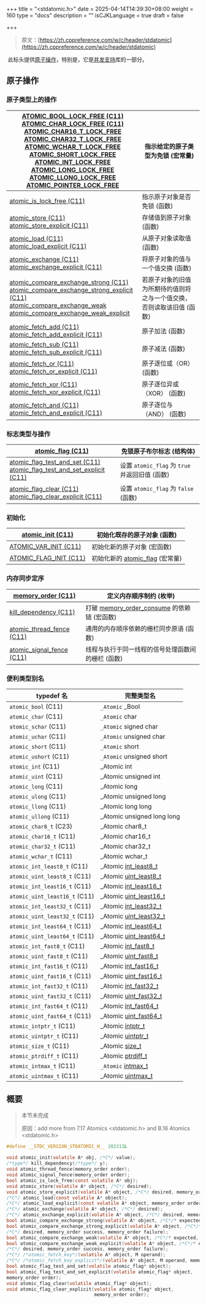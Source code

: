+++
title = "<stdatomic.h>"
date = 2025-04-14T14:39:30+08:00
weight = 160
type = "docs"
description = ""
isCJKLanguage = true
draft = false

+++

> 原文：[https://zh.cppreference.com/w/c/header/stdatomic](https://zh.cppreference.com/w/c/header/stdatomic)

​	此标头提供[原子操作](https://zh.cppreference.com/w/c/thread#.E5.8E.9F.E5.AD.90.E6.93.8D.E4.BD.9C)，特别是，它是[并发支持](https://zh.cppreference.com/w/c/thread)库的一部分。

## 原子操作

### 原子类型上的操作

| [ATOMIC_BOOL_LOCK_FREE (C11)<br />ATOMIC_CHAR_LOCK_FREE (C11)<br />ATOMIC_CHAR16_T_LOCK_FREE<br />ATOMIC_CHAR32_T_LOCK_FREE<br />ATOMIC_WCHAR_T_LOCK_FREE<br />ATOMIC_SHORT_LOCK_FREE<br />ATOMIC_INT_LOCK_FREE<br />ATOMIC_LONG_LOCK_FREE<br />ATOMIC_LLONG_LOCK_FREE<br />ATOMIC_POINTER_LOCK_FREE<br />](https://zh.cppreference.com/w/c/atomic/ATOMIC_LOCK_FREE_consts) | 指示给定的原子类型为免锁 (宏常量)                            |
| ------------------------------------------------------------ | ------------------------------------------------------------ |
| [atomic_is_lock_free (C11)<br />](https://zh.cppreference.com/w/c/atomic/atomic_is_lock_free) | 指示原子对象是否免锁 (函数)                                  |
| [atomic_store (C11)<br />atomic_store_explicit (C11)<br />](https://zh.cppreference.com/w/c/atomic/atomic_store) | 存储值到原子对象 (函数)                                      |
| [atomic_load (C11)<br />atomic_load_explicit (C11)<br />](https://zh.cppreference.com/w/c/atomic/atomic_load) | 从原子对象读取值 (函数)                                      |
| [atomic_exchange (C11)<br />atomic_exchange_explicit (C11)<br />](https://zh.cppreference.com/w/c/atomic/atomic_exchange) | 将原子对象的值与一个值交换 (函数)                            |
| [atomic_compare_exchange_strong (C11)<br />atomic_compare_exchange_strong_explicit (C11)<br />atomic_compare_exchange_weak<br />atomic_compare_exchange_weak_explicit<br />](https://zh.cppreference.com/w/c/atomic/atomic_compare_exchange) | 若原子对象的旧值为所期待的值则将之与一个值交换，否则读取该旧值 (函数) |
| [atomic_fetch_add (C11)<br />atomic_fetch_add_explicit (C11)<br />](https://zh.cppreference.com/w/c/atomic/atomic_fetch_add) | 原子加法 (函数)                                              |
| [atomic_fetch_sub (C11)<br />atomic_fetch_sub_explicit (C11)<br />](https://zh.cppreference.com/w/c/atomic/atomic_fetch_sub) | 原子减法 (函数)                                              |
| [atomic_fetch_or (C11)<br />atomic_fetch_or_explicit (C11)<br />](https://zh.cppreference.com/w/c/atomic/atomic_fetch_or) | 原子逐位或（OR） (函数)                                      |
| [atomic_fetch_xor (C11)<br />atomic_fetch_xor_explicit (C11)<br />](https://zh.cppreference.com/w/c/atomic/atomic_fetch_xor) | 原子逐位异或（XOR） (函数)                                   |
| [atomic_fetch_and (C11)<br />atomic_fetch_and_explicit (C11)<br />](https://zh.cppreference.com/w/c/atomic/atomic_fetch_and) | 原子逐位与（AND） (函数)                                     |

### 标志类型与操作

| [atomic_flag (C11)<br />](https://zh.cppreference.com/w/c/atomic/atomic_flag) | 免锁原子布尔标志 (结构体)                      |
| ------------------------------------------------------------ | ---------------------------------------------- |
| [atomic_flag_test_and_set (C11)<br />atomic_flag_test_and_set_explicit (C11)<br />](https://zh.cppreference.com/w/c/atomic/atomic_flag_test_and_set) | 设置 `atomic_flag` 为 `true` 并返回旧值 (函数) |
| [atomic_flag_clear (C11)<br />atomic_flag_clear_explicit (C11)<br />](https://zh.cppreference.com/w/c/atomic/atomic_flag_clear) | 设置 `atomic_flag` 为 `false` (函数)           |

### 初始化

| [atomic_init (C11)<br />](https://zh.cppreference.com/w/c/atomic/atomic_init) | 初始化既存的原子对象 (函数)                                  |
| ------------------------------------------------------------ | ------------------------------------------------------------ |
| [ATOMIC_VAR_INIT (C11)<br />](https://zh.cppreference.com/w/c/atomic/ATOMIC_VAR_INIT) | 初始化新的原子对象 (宏函数)                                  |
| [ATOMIC_FLAG_INIT (C11)<br />](https://zh.cppreference.com/w/c/atomic/ATOMIC_FLAG_INIT) | 初始化新的 [atomic_flag](http://zh.cppreference.com/w/c/atomic/atomic_flag) (宏常量) |

### 内存同步定序

| [memory_order (C11)<br />](https://zh.cppreference.com/w/c/atomic/memory_order) | 定义内存顺序制约 (枚举)                                      |
| ------------------------------------------------------------ | ------------------------------------------------------------ |
| [kill_dependency (C11)<br />](https://zh.cppreference.com/w/c/atomic/kill_dependency) | 打破 [memory_order_consume](http://zh.cppreference.com/w/c/atomic/memory_order) 的依赖链 (宏函数) |
| [atomic_thread_fence (C11)<br />](https://zh.cppreference.com/w/c/atomic/atomic_thread_fence) | 通用的内存顺序依赖的栅栏同步原语 (函数)                      |
| [atomic_signal_fence (C11)<br />](https://zh.cppreference.com/w/c/atomic/atomic_signal_fence) | 线程与执行于同一线程的信号处理函数间的栅栏 (函数)            |



### 便利类型别名

| typedef 名                    | 完整类型名                                                   |
| ----------------------------- | ------------------------------------------------------------ |
| `atomic_bool` (C11)           | `_Atomic` _Bool                                              |
| `atomic_char` (C11)           | `_Atomic` char                                               |
| `atomic_schar` (C11)          | `_Atomic` signed char                                        |
| `atomic_uchar` (C11)          | `_Atomic` unsigned char                                      |
| `atomic_short` (C11)          | `_Atomic` short                                              |
| `atomic_ushort` (C11)         | `_Atomic` unsigned short                                     |
| `atomic_int` (C11)            | _Atomic int                                                  |
| `atomic_uint` (C11)           | _Atomic unsigned int                                         |
| `atomic_long` (C11)           | _Atomic long                                                 |
| `atomic_ulong` (C11)          | _Atomic unsigned long                                        |
| `atomic_llong` (C11)          | _Atomic long long                                            |
| `atomic_ullong` (C11)         | _Atomic unsigned long long                                   |
| `atomic_char8_t` (C23)        | _Atomic char8_t                                              |
| `atomic_char16_t` (C11)       | _Atomic char16_t                                             |
| `atomic_char32_t` (C11)       | _Atomic char32_t                                             |
| `atomic_wchar_t` (C11)        | _Atomic wchar_t                                              |
| `atomic_int_least8_t` (C11)   | _Atomic [int_least8_t](http://zh.cppreference.com/w/c/types/integer) |
| `atomic_uint_least8_t` (C11)  | _Atomic [uint_least8_t](http://zh.cppreference.com/w/c/types/integer) |
| `atomic_int_least16_t` (C11)  | _Atomic [int_least16_t](http://zh.cppreference.com/w/c/types/integer) |
| `atomic_uint_least16_t` (C11) | _Atomic [uint_least16_t](http://zh.cppreference.com/w/c/types/integer) |
| `atomic_int_least32_t` (C11)  | _Atomic [int_least32_t](http://zh.cppreference.com/w/c/types/integer) |
| `atomic_uint_least32_t` (C11) | _Atomic [uint_least32_t](http://zh.cppreference.com/w/c/types/integer) |
| `atomic_int_least64_t` (C11)  | _Atomic [int_least64_t](http://zh.cppreference.com/w/c/types/integer) |
| `atomic_uint_least64_t` (C11) | _Atomic [uint_least64_t](http://zh.cppreference.com/w/c/types/integer) |
| `atomic_int_fast8_t` (C11)    | _Atomic [int_fast8_t](http://zh.cppreference.com/w/c/types/integer) |
| `atomic_uint_fast8_t` (C11)   | _Atomic [uint_fast8_t](http://zh.cppreference.com/w/c/types/integer) |
| `atomic_int_fast16_t` (C11)   | _Atomic [int_fast16_t](http://zh.cppreference.com/w/c/types/integer) |
| `atomic_uint_fast16_t` (C11)  | _Atomic [uint_fast16_t](http://zh.cppreference.com/w/c/types/integer) |
| `atomic_int_fast32_t` (C11)   | _Atomic [int_fast32_t](http://zh.cppreference.com/w/c/types/integer) |
| `atomic_uint_fast32_t` (C11)  | _Atomic [uint_fast32_t](http://zh.cppreference.com/w/c/types/integer) |
| `atomic_int_fast64_t` (C11)   | _Atomic [int_fast64_t](http://zh.cppreference.com/w/c/types/integer) |
| `atomic_uint_fast64_t` (C11)  | _Atomic [uint_fast64_t](http://zh.cppreference.com/w/c/types/integer) |
| `atomic_intptr_t` (C11)       | _Atomic [intptr_t](http://zh.cppreference.com/w/c/types/integer) |
| `atomic_uintptr_t` (C11)      | _Atomic [uintptr_t](http://zh.cppreference.com/w/c/types/integer) |
| `atomic_size_t` (C11)         | _Atomic [size_t](http://zh.cppreference.com/w/c/types/size_t) |
| `atomic_ptrdiff_t` (C11)      | _Atomic [ptrdiff_t](http://zh.cppreference.com/w/c/types/ptrdiff_t) |
| `atomic_intmax_t` (C11)       | `_Atomic` [intmax_t](http://zh.cppreference.com/w/c/types/integer) |
| `atomic_uintmax_t` (C11)      | _Atomic [uintmax_t](http://zh.cppreference.com/w/c/types/integer) |

## 概要

> 本节未完成 
>
> 原因：add more from 7.17 Atomics <stdatomic.h> and B.16 Atomics <stdatomic.h>

```c
#define __STDC_VERSION_STDATOMIC_H__ 202311L
 
void atomic_init(volatile A* obj, /*C*/ value);
/*type*/ kill_dependency(/*type*/ y);
void atomic_thread_fence(memory_order order);
void atomic_signal_fence(memory_order order);
bool atomic_is_lock_free(const volatile A* obj);
void atomic_store(volatile A* object, /*C*/ desired);
void atomic_store_explicit(volatile A* object, /*C*/ desired, memory_order order);
/*C*/ atomic_load(const volatile A* object);
/*C*/ atomic_load_explicit(const volatile A* object, memory_order order);
/*C*/ atomic_exchange(volatile A* object, /*C*/ desired);
/*C*/ atomic_exchange_explicit(volatile A* object, /*C*/ desired, memory_order order);
bool atomic_compare_exchange_strong(volatile A* object, /*C*/* expected, /*C*/ desired);
bool atomic_compare_exchange_strong_explicit(volatile A* object, /*C*/* expected,
/*C*/ desired, memory_order success, memory_order failure);
bool atomic_compare_exchange_weak(volatile A* object, /*C*/* expected, /*C*/ desired);
bool atomic_compare_exchange_weak_explicit(volatile A* object, /*C*/* expected,
/*C*/ desired, memory_order success, memory_order failure);
/*C*/ /*atomic_fetch_key*/(volatile A* object, M operand);
/*C*/ /*atomic_fetch_key_explicit*/(volatile A* object, M operand, memory_order order);
bool atomic_flag_test_and_set(volatile atomic_flag* object);
bool atomic_flag_test_and_set_explicit(volatile atomic_flag* object,
memory_order order);
void atomic_flag_clear(volatile atomic_flag* object);
void atomic_flag_clear_explicit(volatile atomic_flag* object,
                                memory_order order);
```
